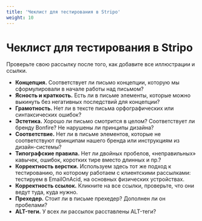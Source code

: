```yaml
---
title: 'Чеклист для тестирования в Stripo'
weight: 10
---
```

# Чеклист для тестирования в Stripo

Проверьте свою рассылку после того, как добавите все иллюстрации и ссылки.

- **Концепция.** Соответствует ли письмо концепции, которую мы сформулировали в начале работы над письмом?
- **Ясность и краткость.** Есть ли в письме элементы, которые можно выкинуть без негативных последствий для концепции?
- **Грамотность.** Нет ли в тексте письма орфографических или синтаксических ошибок?
- **Эстетика.** Хорошо ли письмо смотрится в целом? Соответствует ли бренду Bonfire? Не нарушены ли принципы дизайна?
- **Соответствие.** Нет ли в письме элементов, которые не соответствуют принципам нашего бренда или инструкциям из дизайн-системы?
- **Типографские правила.** Нет ли двойных пробелов, «неправильных» кавычек, ошибок, коротких тире вместо длинных и пр.?
- **Корректность верстки.** Используем здесь тот же подход к тестированию, по которому работаем с клиентскими рассылками: тестируем в EmailOnAcid, на основных физических устройствах.
- **Корректность ссылок.** Кликните на все ссылки, проверьте, что они ведут туда, куда нужно.
- **Прехедер.** Стоит ли в письме прехедер? Дополнен ли он пробелами?
- **ALT-теги.** У всех ли рассылок расставлены ALT-теги?